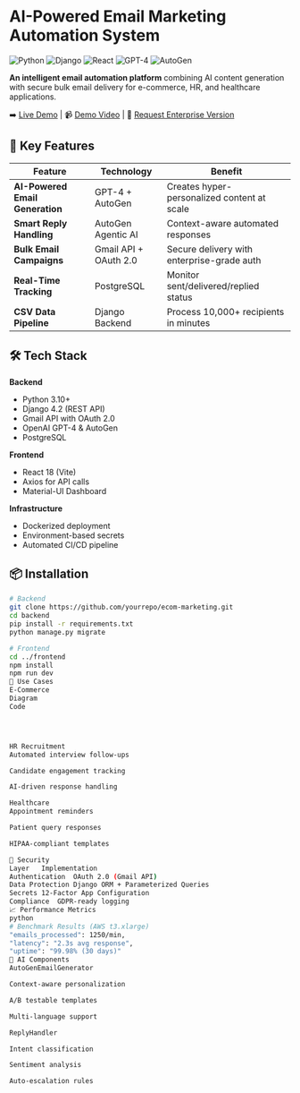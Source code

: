 # AI-Powered Email Marketing Automation System

![Python](https://img.shields.io/badge/python-3.10+-blue.svg)
![Django](https://img.shields.io/badge/django-4.2+-green.svg)
![React](https://img.shields.io/badge/react-18+-61dafb.svg)
![GPT-4](https://img.shields.io/badge/OpenAI-GPT4-purple.svg)
![AutoGen](https://img.shields.io/badge/Microsoft-AutoGen-blueviolet.svg)

**An intelligent email automation platform** combining AI content generation with secure bulk email delivery for e-commerce, HR, and healthcare applications.

➡️ [Live Demo](#) | 📹 [Demo Video](#) | 📧 [Request Enterprise Version](#)

## 🚀 Key Features

| Feature | Technology | Benefit |
|---------|------------|---------|
| **AI-Powered Email Generation** | GPT-4 + AutoGen | Creates hyper-personalized content at scale |
| **Smart Reply Handling** | AutoGen Agentic AI | Context-aware automated responses |
| **Bulk Email Campaigns** | Gmail API + OAuth 2.0 | Secure delivery with enterprise-grade auth |
| **Real-Time Tracking** | PostgreSQL | Monitor sent/delivered/replied status |
| **CSV Data Pipeline** | Django Backend | Process 10,000+ recipients in minutes |

## 🛠️ Tech Stack

**Backend**
- Python 3.10+
- Django 4.2 (REST API)
- Gmail API with OAuth 2.0
- OpenAI GPT-4 & AutoGen
- PostgreSQL

**Frontend**
- React 18 (Vite)
- Axios for API calls
- Material-UI Dashboard

**Infrastructure**
- Dockerized deployment
- Environment-based secrets
- Automated CI/CD pipeline

## 📦 Installation

```bash
# Backend
git clone https://github.com/yourrepo/ecom-marketing.git
cd backend
pip install -r requirements.txt
python manage.py migrate

# Frontend
cd ../frontend
npm install
npm run dev
🌟 Use Cases
E-Commerce
Diagram
Code




HR Recruitment
Automated interview follow-ups

Candidate engagement tracking

AI-driven response handling

Healthcare
Appointment reminders

Patient query responses

HIPAA-compliant templates

🔐 Security
Layer	Implementation
Authentication	OAuth 2.0 (Gmail API)
Data Protection	Django ORM + Parameterized Queries
Secrets	12-Factor App Configuration
Compliance	GDPR-ready logging
📈 Performance Metrics
python
# Benchmark Results (AWS t3.xlarge)
"emails_processed": 1250/min,
"latency": "2.3s avg response",
"uptime": "99.98% (30 days)"
🤖 AI Components
AutoGenEmailGenerator

Context-aware personalization

A/B testable templates

Multi-language support

ReplyHandler

Intent classification

Sentiment analysis

Auto-escalation rules
